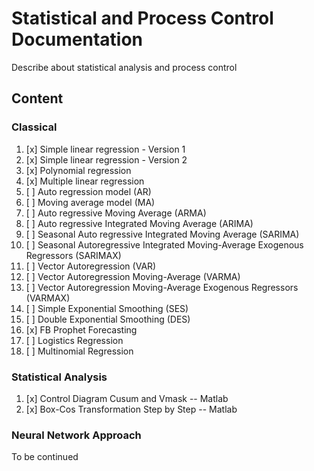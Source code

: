# Statistical and Process Control Documentation
Describe about statistical analysis and process control

## Content

### Classical
1. [x] Simple linear regression - Version 1
2. [x] Simple linear regression - Version 2
3. [x] Polynomial regression
4. [x] Multiple linear regression
5. [ ] Auto regression model (AR)
6. [ ] Moving average model (MA)
7. [ ] Auto regressive Moving Average (ARMA)
8. [ ] Auto regressive Integrated Moving Average (ARIMA)
9. [ ] Seasonal Auto regressive Integrated Moving Average (SARIMA)
10. [ ] Seasonal Autoregressive Integrated Moving-Average Exogenous Regressors (SARIMAX)
11. [ ] Vector Autoregression (VAR)
12. [ ] Vector Autoregression Moving-Average (VARMA)
13. [ ] Vector Autoregression Moving-Average Exogenous Regressors (VARMAX)
14. [ ] Simple Exponential Smoothing (SES)
15. [ ] Double Exponential Smoothing (DES)
16. [x] FB Prophet Forecasting
17. [ ] Logistics Regression
18. [ ] Multinomial Regression


### Statistical Analysis
1. [x] Control Diagram Cusum and Vmask  -- Matlab
2. [x] Box-Cos Transformation Step by Step -- Matlab

### Neural Network Approach
To be continued
